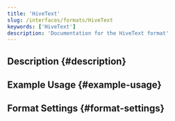 ```yaml
---
title: 'HiveText'
slug: /interfaces/formats/HiveText
keywords: ['HiveText']
description: 'Documentation for the HiveText format'
---
```


## Description {#description}

## Example Usage {#example-usage}

## Format Settings {#format-settings}